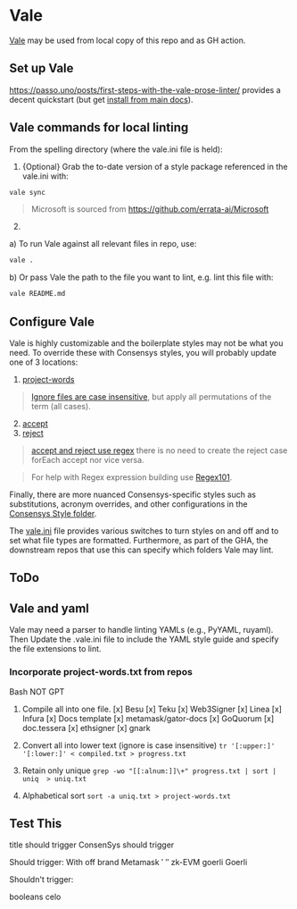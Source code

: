 # Vale

[Vale](https://vale.sh/docs/) may be used from local copy of this repo and as GH action. 

## Set up Vale

https://passo.uno/posts/first-steps-with-the-vale-prose-linter/ provides a decent quickstart (but 
get [install from main docs](https://vale.sh/docs/vale-cli/installation/)).


## Vale commands for local linting

From the spelling directory (where the vale.ini file is held):

1. {Optional} Grab the to-date version of a style package referenced in the vale.ini with:

```bash
vale sync
```

> Microsoft is sourced from https://github.com/errata-ai/Microsoft

2. 

a) To run Vale against all relevant files in repo, use:

```bash
vale .
```

b) Or pass Vale the path to the file you want to lint, e.g. lint this file with:

```bash
vale README.md
```

## Configure Vale

Vale is highly customizable and the boilerplate styles may not be what you need. To override these with Consensys styles, you will probably update one of 3 locations:
1. [project-words](./styles/config/ignore/Consensys-common/project-words.txt)
> [Ignore files are case insensitive](https://vale.sh/docs/topics/styles/#ignoring-non-dictionary-words), but apply all permutations of the term (all cases).
2. [accept](./styles/config/vocabularies/Consensys-common/accept.txt)
3. [reject](./styles/config/vocabularies/Consensys-common/reject.txt)
> [accept and reject use regex](https://vale.sh/docs/topics/vocab/) there is no need to create the reject case forEach accept nor vice versa.

> For help with Regex expression building use [Regex101](https://regex101.com).

Finally, there are more nuanced Consensys-specific styles such as substitutions, acronym overrides, and other configurations in the [Consensys Style folder](./styles/Consensys).

The [vale.ini](vale.ini) file provides various switches to turn styles on and off and to set what file types are formatted. Furthermore, as part of the GHA, the downstream repos that use this can specify which folders Vale may lint.

## ToDo

## Vale and yaml

Vale may need a parser to handle linting YAMLs (e.g., PyYAML, ruyaml). Then Update the .vale.ini file to include the YAML style guide and specify the file extensions to lint.
 
### Incorporate project-words.txt from repos

Bash NOT GPT

1. Compile all into one file.
[x] Besu
[x] Teku
[x] Web3Signer
[x] Linea
[x] Infura
[x] Docs template
[x] metamask/gator-docs
[x] GoQuorum
[x] doc.tessera
[x] ethsigner
[x] gnark

2. Convert all into lower text (ignore is case insensitive)
`tr '[:upper:]' '[:lower:]' < compiled.txt > progress.txt  `
3. Retain only unique
`grep -wo "[[:alnum:]]\+" progress.txt | sort | uniq  > uniq.txt`
4. Alphabetical sort
`sort -a uniq.txt > project-words.txt`

## Test This

title should trigger
ConsenSys should trigger

Should trigger:
With off brand Metamask 
  ′
  ″
zk-EVM
goerli
Goerli

Shouldn't trigger:

booleans
celo


